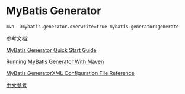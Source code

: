 # MyBatis Generator

```
mvn -Dmybatis.generator.overwrite=true mybatis-generator:generate
```

参考文档: 
 
[MyBatis Generator Quick Start Guide](http://mybatis.org/generator/quickstart.html)
 
[Running MyBatis Generator With Maven](http://mybatis.org/generator/running/runningWithMaven.html)
 
[MyBatis GeneratorXML Configuration File Reference](http://mybatis.org/generator/configreference/xmlconfig.html)
 
[中文参考](https://gitee.com/free/Mybatis_Utils/blob/master/MybatisGeneator/MybatisGeneator.md)